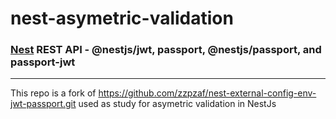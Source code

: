 # nest-asymetric-validation

### [Nest](https://github.com/nestjs/nest) REST API - @nestjs/jwt, passport, @nestjs/passport, and passport-jwt

-------


This repo is a fork of https://github.com/zzpzaf/nest-external-config-env-jwt-passport.git used as study for asymetric validation in NestJs

